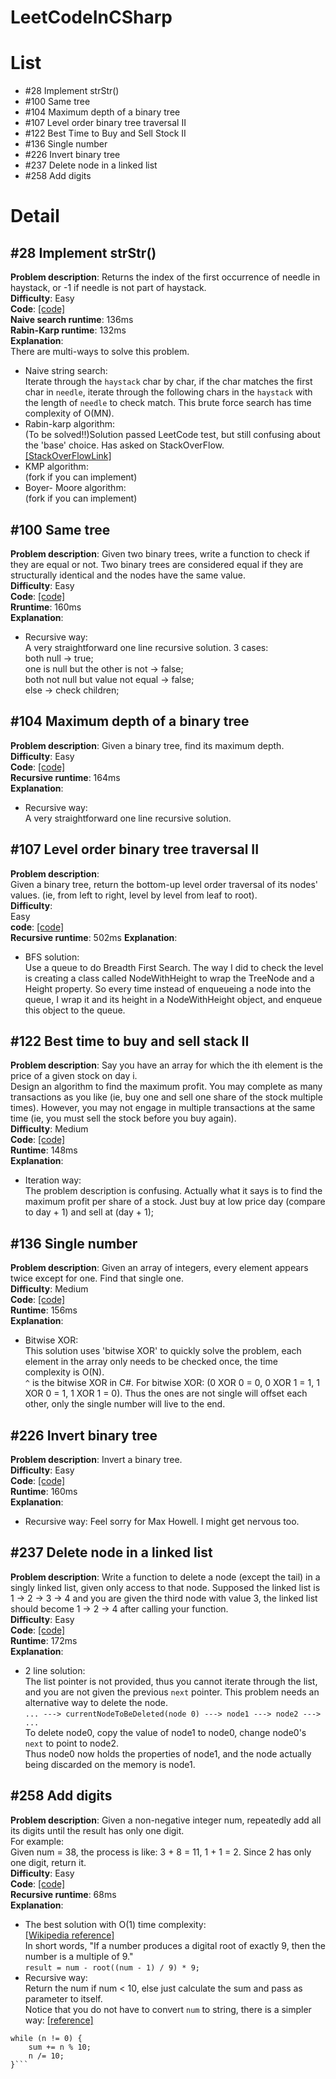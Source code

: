 # LeetCodeInCSharp

# List
+ #28 Implement strStr()
+ #100 Same tree
+ #104 Maximum depth of a binary tree
+ #107 Level order binary tree traversal II
+ #122 Best Time to Buy and Sell Stock II
+ #136 Single number
+ #226 Invert binary tree
+ #237 Delete node in a linked list
+ #258 Add digits

# Detail
## #28 Implement strStr()
**Problem description**: 
Returns the index of the first occurrence of needle 
in haystack, or -1 if needle is not part of haystack.  
**Difficulty**: 
Easy  
**Code**: [[code]](https://github.com/scottszb1987/LeetCodeInCSharp/blob/master/LeetCodeInCSharp/28_ImplementStrStr.cs)  
**Naive search runtime**: 136ms  
**Rabin-Karp runtime**: 132ms  
**Explanation**:  
There are multi-ways to solve this problem.  
- Naive string search:  
Iterate through the ```haystack``` char by char, if the char matches the first char in ```needle```, iterate through the following chars in the ```haystack``` with the length of ```needle``` to check match. This brute force search has time complexity of O(MN).  
- Rabin-karp algorithm:  
(To be solved!!)Solution passed LeetCode test, but still confusing about the 'base' choice. Has asked on StackOverFlow.  
[[StackOverFlowLink]](http://stackoverflow.com/questions/32576677/issue-with-implementing-rabin-karp-algorithm-to-search-string-in-leetcode-28-im)  
- KMP algorithm:  
(fork if you can implement)
- Boyer- Moore algorithm:  
(fork if you can implement)  

## #100 Same tree
**Problem description**: 
Given two binary trees, write a function to check if they are equal or not. 
Two binary trees are considered equal if they are structurally identical and the nodes have the same value.  
**Difficulty**: 
Easy  
**Code**: [[code]](https://github.com/scottszb1987/LeetCodeInCSharp/blob/master/LeetCodeInCSharp/100_SameTree.cs)  
**Rruntime**: 160ms  
**Explanation**:  
- Recursive way:  
A very straightforward one line recursive solution. 3 cases:  
both null -> true;  
one is null but the other is not -> false;  
both not null but value not equal -> false;  
else -> check children;  

## #104 Maximum depth of a binary tree
**Problem description**: 
Given a binary tree, find its maximum depth.  
**Difficulty**: 
Easy  
**Code**: [[code]](https://github.com/scottszb1987/LeetCodeInCSharp/blob/master/LeetCodeInCSharp/104_MaximumDepthOfABinaryTree.cs)  
**Recursive runtime**: 164ms  
**Explanation**:  
- Recursive way:  
A very straightforward one line recursive solution.

## #107 Level order binary tree traversal II  
**Problem description**:  
Given a binary tree, return the bottom-up level order traversal of its nodes' values. (ie, from left to right, level by level from leaf to root).  
**Difficulty**:  
Easy  
**code**: [[code]](https://github.com/scottszb1987/LeetCodeInCSharp/blob/master/LeetCodeInCSharp/107_LevelOrderBinaryTreeTraversalII.cs)  
**Recursive runtime**: 502ms
**Explanation**:  
- BFS solution:  
Use a queue to do Breadth First Search. The way I did to check the level is creating a class called NodeWithHeight to wrap the TreeNode and a Height property. So every time instead of enqueueing a node into the queue, I wrap it and its height in a NodeWithHeight object, and  enqueue this object to the queue.  

## #122 Best time to buy and sell stack II
**Problem description**: 
Say you have an array for which the ith element is the price of a given stock on day i.  
Design an algorithm to find the maximum profit. You may complete as many transactions as you like (ie, buy one and sell one share of the stock multiple times). However, you may not engage in multiple transactions at the same time (ie, you must sell the stock before you buy again).  
**Difficulty**: 
Medium  
**Code**: [[code]](https://github.com/scottszb1987/LeetCodeInCSharp/blob/master/LeetCodeInCSharp/122_BestTimeToBuyAndSellStockII.cs)  
**Runtime**: 148ms  
**Explanation**:  
- Iteration way:  
The problem description is confusing. Actually what it says is to find the maximum profit per share of a stock. Just buy at low price day (compare to day + 1) and sell at (day + 1);

## #136 Single number
**Problem description**: 
Given an array of integers, every element appears 
twice except for one. Find that single one.  
**Difficulty**: 
Medium  
**Code**: [[code]](https://github.com/scottszb1987/LeetCodeInCSharp/blob/master/LeetCodeInCSharp/136_SingleNumber.cs)  
**Runtime**: 156ms  
**Explanation**:  
- Bitwise XOR:  
This solution uses 'bitwise XOR' to quickly solve the problem, each element in the array only needs to be checked once, the time complexity is O(N).  
```^``` is the bitwise XOR in C#. For bitwise XOR: (0 XOR 0 = 0, 0 XOR 1 = 1, 1 XOR 0 = 1, 1 XOR 1 = 0). Thus the ones are not single will offset each other, only the single number will live to the end.

## #226 Invert binary tree
**Problem description**: 
Invert a binary tree.  
**Difficulty**: 
Easy  
**Code**: [[code]](https://github.com/scottszb1987/LeetCodeInCSharp/blob/master/LeetCodeInCSharp/226_InvertBinaryTree.cs)  
**Runtime**: 160ms  
**Explanation**:  
- Recursive way:
Feel sorry for Max Howell. I might get nervous too.

## #237 Delete node in a linked list
**Problem description**: 
Write a function to delete a node (except the tail) 
in a singly linked list, given only access to that node. 
Supposed the linked list is 1 -> 2 -> 3 -> 4 and you 
are given the third node with value 3, the linked list 
should become 1 -> 2 -> 4 after calling your function.  
**Difficulty**: Easy  
**Code**: [[code]](https://github.com/scottszb1987/LeetCodeInCSharp/blob/master/LeetCodeInCSharp/237_DeleteNodeInALinkedList.cs)  
**Runtime**: 172ms  
**Explanation**:  
- 2 line solution:  
The list pointer is not provided, thus you cannot iterate through the list, and you are not given the previous ```next``` pointer. This problem needs an alternative way to delete the node.  
```... ---> currentNodeToBeDeleted(node 0) ---> node1 ---> node2 ---> ...```  
To delete node0, copy the value of node1 to node0, change node0's ```next``` to point to node2.  
Thus node0 now holds the properties of node1, and the node actually being discarded on the memory is node1.

## #258 Add digits
**Problem description**: 
Given a non-negative integer num, repeatedly add all its digits until the result has only one digit.  
For example:  
Given num = 38, the process is like: 3 + 8 = 11, 1 + 1 = 2. Since 2 has only one digit, return it.  
**Difficulty**: 
Easy  
**Code**: [[code]](https://github.com/scottszb1987/LeetCodeInCSharp/blob/master/LeetCodeInCSharp/258_AddDigits.cs)  
**Recursive runtime**: 68ms  
**Explanation**:  
- The best solution with O(1) time complexity:  
[[Wikipedia reference]](https://en.wikipedia.org/wiki/Digital_root)  
In short words, "If a number produces a digital root of exactly 9, then the number is a multiple of 9."  
```result = num - root((num - 1) / 9) * 9;```  
- Recursive way:  
Return the num if num < 10, else just calculate the sum and pass as parameter to itself.  
Notice that you do not have to convert ```num``` to string, there is a simpler way: [[reference]](http://stackoverflow.com/questions/478968/sum-of-digits-in-c-sharp)  
```sum = 0;
while (n != 0) {
    sum += n % 10;
    n /= 10;
}```
